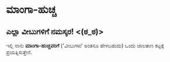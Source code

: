 # ಮಾಂಗಾ-ಹುಚ್ಚ 

## ಎಲ್ಲಾ ವೀಬುಗಳಿಗೆ ನಮಸ್ಕರ! <(ಠ_ಠ)>

ಇಲ್ಲಿ ನಾನು **ಮಾಂಗಾ-ಹುಚ್ಚವರಿಗೆ** ('_ವೀಬುಗಳು_' ಅಂತನೂ ಹೇಳಬಹುದು) ಒಂದು ಜಾಲತಾಣ ಕಟ್ಟಕ್ಕೆ ಪ್ರಯತ್ನಿಸುತ್ತೇನೆ.